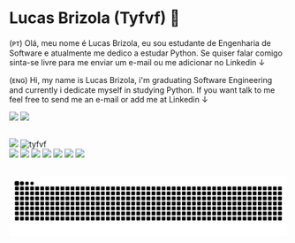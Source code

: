 # Lucas Brizola (Tyfvf) 🌱

(ᴘᴛ) Olá, meu nome é Lucas Brizola, eu sou estudante de Engenharia de Software e atualmente me dedico a estudar Python. Se quiser falar comigo sinta-se livre para me enviar um e-mail ou me adicionar no Linkedin ↓

(ᴇɴɢ) Hi, my name is Lucas Brizola, i'm graduating Software Engineering and currently i dedicate myself in studying Python. If you want talk to me feel free to send me an e-mail or add me at Linkedin ↓

<a href='https://mail.google.com/mail/?view=cm&fs=1&to=lucas.brizola.fontoura@gmail.com&su=Hi&body=Say-Something'><img src='https://img.shields.io/badge/Gmail-D14836?style=for-the-badge&logo=gmail&logoColor=white'></a>
<a href='https://www.linkedin.com/in/lucasbrizola/'><img src='https://img.shields.io/badge/LinkedIn-0077B5?style=for-the-badge&logo=linkedin&logoColor=white'></a>

##

<div>
  <img width='420' src='https://github-readme-stats.vercel.app/api?username=tyfvf&show_icons=true&count_private=true&theme=midnight-purple'> 
  <img height='166' src="https://github-readme-streak-stats.herokuapp.com/?user=tyfvf&theme=midnight-purple" alt="tyfvf" />
</div>

<div>
  <img height='50'  src="https://cdn.jsdelivr.net/gh/devicons/devicon/icons/html5/html5-original.svg" />
  <img height='50'  src="https://cdn.jsdelivr.net/gh/devicons/devicon/icons/css3/css3-original.svg" />
  <img height='50'  src="https://cdn.jsdelivr.net/gh/devicons/devicon/icons/javascript/javascript-original.svg" />
  <img height='50'  src="https://cdn.jsdelivr.net/gh/devicons/devicon/icons/php/php-original.svg" />
  <img height='50'  src="https://cdn.jsdelivr.net/gh/devicons/devicon/icons/python/python-original.svg" />
  <img height='50'  src="https://cdn.jsdelivr.net/gh/devicons/devicon/icons/mysql/mysql-original.svg" />
  <img height='50'  src="https://cdn.jsdelivr.net/gh/devicons/devicon/icons/jupyter/jupyter-original-wordmark.svg" />
</div>

##


![Snake animation](https://github.com/tyfvf/tyfvf/blob/output/github-contribution-grid-snake.svg)
